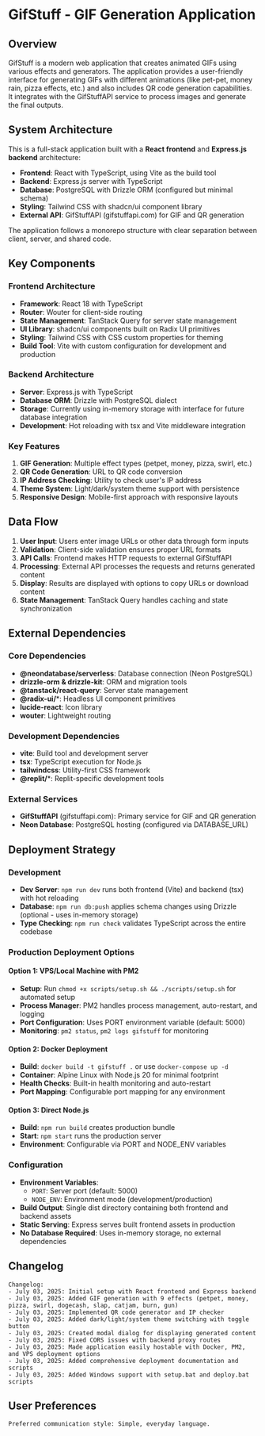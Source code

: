 # GifStuff - GIF Generation Application

## Overview

GifStuff is a modern web application that creates animated GIFs using various effects and generators. The application provides a user-friendly interface for generating GIFs with different animations (like pet-pet, money rain, pizza effects, etc.) and also includes QR code generation capabilities. It integrates with the GifStuffAPI service to process images and generate the final outputs.

## System Architecture

This is a full-stack application built with a **React frontend** and **Express.js backend** architecture:

- **Frontend**: React with TypeScript, using Vite as the build tool
- **Backend**: Express.js server with TypeScript
- **Database**: PostgreSQL with Drizzle ORM (configured but minimal schema)
- **Styling**: Tailwind CSS with shadcn/ui component library
- **External API**: GifStuffAPI (gifstuffapi.com) for GIF and QR generation

The application follows a monorepo structure with clear separation between client, server, and shared code.

## Key Components

### Frontend Architecture
- **Framework**: React 18 with TypeScript
- **Router**: Wouter for client-side routing
- **State Management**: TanStack Query for server state management
- **UI Library**: shadcn/ui components built on Radix UI primitives
- **Styling**: Tailwind CSS with CSS custom properties for theming
- **Build Tool**: Vite with custom configuration for development and production

### Backend Architecture
- **Server**: Express.js with TypeScript
- **Database ORM**: Drizzle with PostgreSQL dialect
- **Storage**: Currently using in-memory storage with interface for future database integration
- **Development**: Hot reloading with tsx and Vite middleware integration

### Key Features
1. **GIF Generation**: Multiple effect types (petpet, money, pizza, swirl, etc.)
2. **QR Code Generation**: URL to QR code conversion
3. **IP Address Checking**: Utility to check user's IP address
4. **Theme System**: Light/dark/system theme support with persistence
5. **Responsive Design**: Mobile-first approach with responsive layouts

## Data Flow

1. **User Input**: Users enter image URLs or other data through form inputs
2. **Validation**: Client-side validation ensures proper URL formats
3. **API Calls**: Frontend makes HTTP requests to external GifStuffAPI
4. **Processing**: External API processes the requests and returns generated content
5. **Display**: Results are displayed with options to copy URLs or download content
6. **State Management**: TanStack Query handles caching and state synchronization

## External Dependencies

### Core Dependencies
- **@neondatabase/serverless**: Database connection (Neon PostgreSQL)
- **drizzle-orm & drizzle-kit**: ORM and migration tools
- **@tanstack/react-query**: Server state management
- **@radix-ui/***: Headless UI component primitives
- **lucide-react**: Icon library
- **wouter**: Lightweight routing

### Development Dependencies
- **vite**: Build tool and development server
- **tsx**: TypeScript execution for Node.js
- **tailwindcss**: Utility-first CSS framework
- **@replit/***: Replit-specific development tools

### External Services
- **GifStuffAPI** (gifstuffapi.com): Primary service for GIF and QR generation
- **Neon Database**: PostgreSQL hosting (configured via DATABASE_URL)

## Deployment Strategy

### Development
- **Dev Server**: `npm run dev` runs both frontend (Vite) and backend (tsx) with hot reloading
- **Database**: `npm run db:push` applies schema changes using Drizzle (optional - uses in-memory storage)
- **Type Checking**: `npm run check` validates TypeScript across the entire codebase

### Production Deployment Options

#### Option 1: VPS/Local Machine with PM2
- **Setup**: Run `chmod +x scripts/setup.sh && ./scripts/setup.sh` for automated setup
- **Process Manager**: PM2 handles process management, auto-restart, and logging
- **Port Configuration**: Uses PORT environment variable (default: 5000)
- **Monitoring**: `pm2 status`, `pm2 logs gifstuff` for monitoring

#### Option 2: Docker Deployment
- **Build**: `docker build -t gifstuff .` or use `docker-compose up -d`
- **Container**: Alpine Linux with Node.js 20 for minimal footprint
- **Health Checks**: Built-in health monitoring and auto-restart
- **Port Mapping**: Configurable port mapping for any environment

#### Option 3: Direct Node.js
- **Build**: `npm run build` creates production bundle
- **Start**: `npm start` runs the production server
- **Environment**: Configurable via PORT and NODE_ENV variables

### Configuration
- **Environment Variables**: 
  - `PORT`: Server port (default: 5000)
  - `NODE_ENV`: Environment mode (development/production)
- **Build Output**: Single dist directory containing both frontend and backend assets
- **Static Serving**: Express serves built frontend assets in production
- **No Database Required**: Uses in-memory storage, no external dependencies

## Changelog

```
Changelog:
- July 03, 2025: Initial setup with React frontend and Express backend
- July 03, 2025: Added GIF generation with 9 effects (petpet, money, pizza, swirl, dogecash, slap, catjam, burn, gun)
- July 03, 2025: Implemented QR code generator and IP checker
- July 03, 2025: Added dark/light/system theme switching with toggle button
- July 03, 2025: Created modal dialog for displaying generated content
- July 03, 2025: Fixed CORS issues with backend proxy routes
- July 03, 2025: Made application easily hostable with Docker, PM2, and VPS deployment options
- July 03, 2025: Added comprehensive deployment documentation and scripts
- July 03, 2025: Added Windows support with setup.bat and deploy.bat scripts
```

## User Preferences

```
Preferred communication style: Simple, everyday language.
```